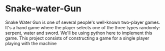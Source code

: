 # Snake-water-Gun
Snake Water Gun is one of several people's well-known two-player games. It's a hand game where the player selects one of the three types randomly: serpent, water and sword. We'll be using python here to implement this game.  This project consists of constructing a game for a single player playing with the machine
